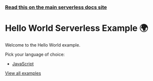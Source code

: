 <!--
title: Hello World Example
menuText: Hello World Example
description: Example of creating a Hello World function in Node.js with the Serverless framework
layout: Doc
-->

<!-- DOCS-SITE-LINK:START automatically generated  -->
### [Read this on the main serverless docs site](https://www.serverless.com/framework/docs/providers/openwhisk/examples/hello-world/)
<!-- DOCS-SITE-LINK:END -->

# Hello World Serverless Example 🌍

Welcome to the Hello World example.

Pick your language of choice:

* [JavaScript](./node)

[View all examples](https://www.serverless.com/framework/docs/providers/openwhisk/examples/)
